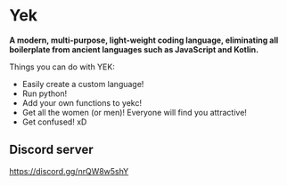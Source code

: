 # Yek
**A modern, multi-purpose, light-weight coding language, eliminating all boilerplate from ancient languages such as JavaScript and Kotlin.**

Things you can do with YEK:
- Easily create a custom language!
- Run python!
- Add your own functions to yekc!
- Get all the women (or men)! Everyone will find you attractive!
- Get confused! xD

## Discord server
https://discord.gg/nrQW8w5shY
